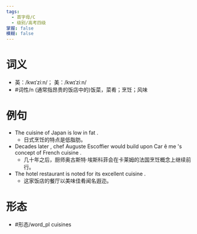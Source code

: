 ```yaml
---
tags:
  - 首字母/C
  - 级别/高考四级
掌握: false
模糊: false
---
```

# 词义
- 英：/kwɪˈziːn/； 美：/kwɪˈziːn/
- #词性/n  (通常指昂贵的饭店中的)饭菜，菜肴；烹饪；风味
# 例句
- The cuisine of Japan is low in fat .
	- 日式烹饪的特点是低脂肪。
- Decades later , chef Auguste Escoffier would build upon Car ê me 's concept of French cuisine .
	- 几十年之后，厨师奥古斯特·埃斯科菲会在卡莱姆的法国烹饪概念上继续前行。
- The hotel restaurant is noted for its excellent cuisine .
	- 这家饭店的餐厅以美味佳肴闻名遐迩。
# 形态
- #形态/word_pl cuisines
